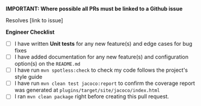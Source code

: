 **IMPORTANT: Where possible all PRs must be linked to a Github issue**

Resolves [link to issue]

**Engineer Checklist**

- [ ] I have written **Unit tests** for any new feature(s) and edge cases for
      bug fixes
- [ ] I have added documentation for any new feature(s) and configuration
      option(s) on the `README.md`
- [ ] I have run `mvn spotless:check` to check my code follows the project's
      style guide
- [ ] I have run `mvn clean test jacoco:report` to confirm the coverage report
      was generated at `plugins/target/site/jacoco/index.html`
- [ ] I ran `mvn clean package` right before creating this pull request.
